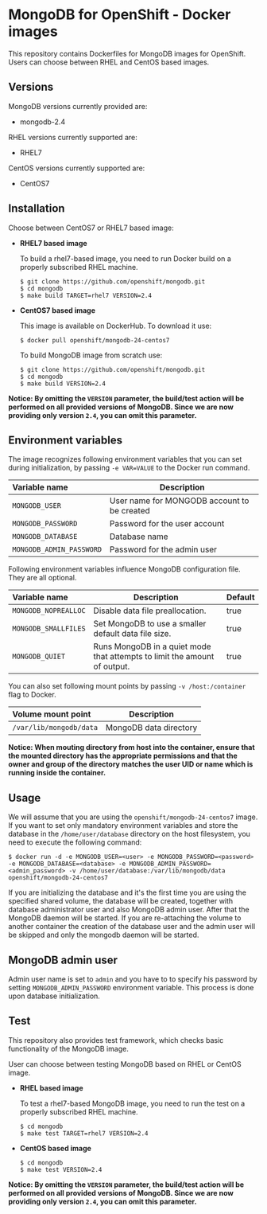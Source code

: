 MongoDB for OpenShift - Docker images
========================================

This repository contains Dockerfiles for MongoDB images for OpenShift.
Users can choose between RHEL and CentOS based images.

Versions
---------------------------------
MongoDB versions currently provided are:
* mongodb-2.4

RHEL versions currently supported are:
* RHEL7

CentOS versions currently supported are:
* CentOS7


Installation
---------------------------------
Choose between CentOS7 or RHEL7 based image:

*  **RHEL7 based image**

	To build a rhel7-based image, you need to run Docker build on a properly
    subscribed RHEL machine.

	```
	$ git clone https://github.com/openshift/mongodb.git
	$ cd mongodb
	$ make build TARGET=rhel7 VERSION=2.4
	```

*  **CentOS7 based image**

	This image is available on DockerHub. To download it use:

	```
	$ docker pull openshift/mongodb-24-centos7
	```

	To build MongoDB image from scratch use:

	```
	$ git clone https://github.com/openshift/mongodb.git
	$ cd mongodb
	$ make build VERSION=2.4
	```

**Notice: By omitting the `VERSION` parameter, the build/test action will be performed
on all provided versions of MongoDB. Since we are now providing only version `2.4`,
you can omit this parameter.**


Environment variables
---------------------------------

The image recognizes following environment variables that you can set during
initialization, by passing `-e VAR=VALUE` to the Docker run command.

|    Variable name          |    Description                              |
| :------------------------ | -----------------------------------------   |
|  `MONGODB_USER`       | User name for MONGODB account to be created |
|  `MONGODB_PASSWORD`       | Password for the user account               |
|  `MONGODB_DATABASE`       | Database name                               |
|  `MONGODB_ADMIN_PASSWORD` | Password for the admin user                 |


Following environment variables influence MongoDB configuration file. They are all optional.

|    Variable name      |    Description                                                            |    Default
| :-------------------- | ------------------------------------------------------------------------- | ----------------
|  `MONGODB_NOPREALLOC` | Disable data file preallocation.                                          |  true
|  `MONGODB_SMALLFILES` | Set MongoDB to use a smaller default data file size.                      |  true
|  `MONGODB_QUIET`      | Runs MongoDB in a quiet mode that attempts to limit the amount of output. |  true


You can also set following mount points by passing `-v /host:/container` flag to Docker.

|  Volume mount point         | Description            |
| :-------------------------- | ---------------------- |
|  `/var/lib/mongodb/data`   | MongoDB data directory |

**Notice: When mouting directory from host into the container, ensure that the mounted
directory has the appropriate permissions and that the owner and group of the directory
matches the user UID or name which is running inside the container.**


Usage
---------------------------------

We will assume that you are using the `openshift/mongodb-24-centos7` image.
If you want to set only mandatory environment variables and store the database
in the `/home/user/database` directory on the host filesystem, you need to
execute the following command:

```
$ docker run -d -e MONGODB_USER=<user> -e MONGODB_PASSWORD=<password> -e MONGODB_DATABASE=<database> -e MONGODB_ADMIN_PASSWORD=<admin_password> -v /home/user/database:/var/lib/mongodb/data openshift/mongodb-24-centos7
```

If you are initializing the database and it's the first time you are using the
specified shared volume, the database will be created, together with database
administrator user and also MongoDB admin user. After that the MongoDB daemon 
will be started. If you are re-attaching the volume to another container the 
creation of the database user and the admin user will be skipped and only the 
mongodb daemon will be started.


MongoDB admin user
---------------------------------

Admin user name is set to `admin` and you have to to specify his password by
setting `MONGODB_ADMIN_PASSWORD` environment variable. This process is done
upon database initialization.


Test
---------------------------------

This repository also provides test framework, which checks basic functionality
of the MongoDB image.

User can choose between testing MongoDB based on RHEL or CentOS image.

*  **RHEL based image**

    To test a rhel7-based MongoDB image, you need to run the test on a properly
    subscribed RHEL machine.

    ```
    $ cd mongodb
    $ make test TARGET=rhel7 VERSION=2.4
    ```

*  **CentOS based image**

    ```
    $ cd mongodb
    $ make test VERSION=2.4
    ```

**Notice: By omitting the `VERSION` parameter, the build/test action will be performed
on all provided versions of MongoDB. Since we are now providing only version `2.4`,
you can omit this parameter.**
